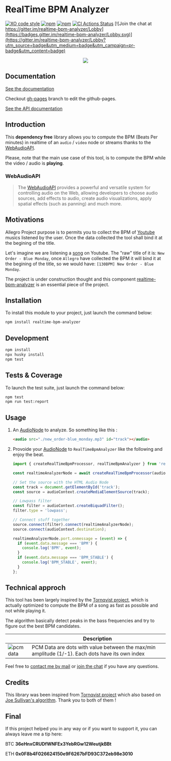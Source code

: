 # RealTime BPM Analyzer

[![XO code style](https://img.shields.io/badge/code_style-XO-5ed9c7.svg)](https://github.com/xojs/xo)
[![npm](https://img.shields.io/npm/dm/realtime-bpm-analyzer.svg)](https://www.npmjs.com/package/realtime-bpm-analyzer)
[![npm](https://img.shields.io/npm/l/realtime-bpm-analyzer.svg)](https://github.com/dlepaux/realtime-bpm-analyzer/blob/master/licence.md)
[![CI Actions Status](https://github.com/dlepaux/realtime-bpm-analyzer/workflows/CI/badge.svg)](https://github.com/dlepaux/realtime-bpm-analyzer/actions)
[![Join the chat at https://gitter.im/realtime-bpm-analyzer/Lobby](https://badges.gitter.im/realtime-bpm-analyzer/Lobby.svg)](https://gitter.im/realtime-bpm-analyzer/Lobby?utm_source=badge&utm_medium=badge&utm_campaign=pr-badge&utm_content=badge)

<div>
  <p align="center">
    <img src="https://dlepaux.github.io/realtime-bpm-analyzer/img/allegro-project.png" style="max-width: 100%; height: auto;">
  </p>
</div>

## Documentation

[See the documentation](https://dlepaux.github.io/realtime-bpm-analyzer/)

Checkout [gh-pages](https://github.com/dlepaux/realtime-bpm-analyzer/tree/gh-pages) branch to edit the github-pages.

[See the API documentation](https://dlepaux.github.io/realtime-bpm-analyzer/api)

## Introduction

This **dependency free** library allows you to compute the BPM (Beats Per minutes) in realtime of an `audio` / `video` node or streams thanks to the [WebAudioAPI](https://developer.mozilla.org/en-US/docs/Web/API/Web_Audio_API).

Please, note that the main use case of this tool, is to compute the BPM while the video / audio is **playing**.


### WebAudioAPI

> The [WebAudioAPI](https://developer.mozilla.org/en-US/docs/Web/API/Web_Audio_API) provides a powerful and versatile system for controlling audio on the Web, allowing developers to choose audio sources, add effects to audio, create audio visualizations, apply spatial effects (such as panning) and much more.


## Motivations

Allegro Project purpose is to permits you to collect the BPM of [Youtube](https://youtube.com) musics listened by the user. Once the data collected the tool shall bind it at the begining of the title.

Let's imagine we are listening a [song](https://www.youtube.com/watch?v=FYH8DsU2WCk) on Youtube. The "raw" title of it is: `New Order - Blue Monday`, once `Allegro` have collected the BPM it will bind it at the begining of the title, so we would have: `[130BPM] New Order - Blue Monday`.

The project is under construction thought and this component [realtime-bpm-analyzer](https://github.com/dlepaux/realtime-bpm-analyzer) is an essential piece of the project.


## Installation

To install this module to your project, just launch the command below:

```bash
npm install realtime-bpm-analyzer
```


## Development

```bash
npm install
npx husky install
npm test
```

## Tests & Coverage

To launch the test suite, just launch the command below:

```bash
npm test
npm run test:report
```


## Usage

1. An [AudioNode](https://developer.mozilla.org/en-US/docs/Web/API/AudioNode) to analyze. So something like this :
    ```html
    <audio src="./new_order-blue_monday.mp3" id="track"></audio>
    ```

2. Provoide your [AudioNode](https://developer.mozilla.org/en-US/docs/Web/API/AudioNode) to `RealTimeBpmAnalyzer` like the following and enjoy the beat.
    ```javascript
    import { createRealTimeBpmProcessor, realTimeBpmAnalyzer } from 'realtime-bpm-analyzer';

    const realtimeAnalyzerNode = await createRealTimeBpmProcessor(audioContext);

    // Set the source with the HTML Audio Node
    const track = document.getElementById('track');
    const source = audioContext.createMediaElementSource(track);

    // Lowpass filter
    const filter = audioContext.createBiquadFilter();
    filter.type = 'lowpass';

    // Connect stuff together
    source.connect(filter).connect(realtimeAnalyzerNode);
    source.connect(audioContext.destination);

    realtimeAnalyzerNode.port.onmessage = (event) => {
      if (event.data.message === 'BPM') {
        console.log('BPM', event);
      }
      if (event.data.message === 'BPM_STABLE') {
        console.log('BPM_STABLE', event);
      }
    };
    ```

## Technical approch

This tool has been largely inspired by the [Tornqvist project](https://github.com/tornqvist/bpm-detective), which is actually optimized to compute the BPM of a song as fast as possible and not while playing it.

The algorithm basically detect peaks in the bass frequencies and try to figure out the best BPM candidates.

|                                       | Description                                                                                     |
| ------------------------------------- | ----------------------------------------------------------------------------------------------- |
| ![pcm data](https://dlepaux.github.io/realtime-bpm-analyzer/img/pcm.png "PCM Data") | PCM Data are dots with value between the max/min amplitude (1/-1). Each dots have its own index |

Feel free to [contact me by mail](mailto:d.lepaux@gmail.com) or [join the chat](https://gitter.im/realtime-bpm-analyzer/Lobby) if you have any questions.

## Credits

This library was been inspired from [Tornqvist project](https://github.com/tornqvist/bpm-detective) which also based on [Joe Sullivan's algorithm](http://joesul.li/van/beat-detection-using-web-audio/). Thank you to both of them !


## Final

If this project helped you in any way or if you want to support it, you can always leave me a tip here:

BTC **36eHnxCRUDfWNFEx3YebRGw12WeutjkBBt**

ETH **0x0F8b4F026624150e9F6267bFD93C372eb98e3010**
